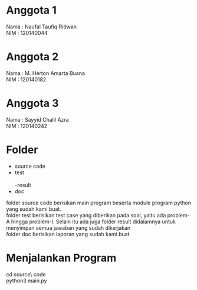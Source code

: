 # Anggota 1 
Nama : Naufal Taufiq Ridwan<br>
NIM : 120140044

# Anggota 2
Nama : M. Herton Amarta Buana<br>
NIM : 120140182

# Anggota 3
Nama : Sayyid Chalil Azra<br>
NIM : 120140242


# Folder
- source code<br>
- test<br><br>
  -result<br>
- doc<br>

folder source code berisikan main program beserta module program python yang sudah kami buat.<br>
folder test berisikan test case yang diberikan pada soal, yaitu ada problem-A hingga problem-I. Selain itu ada juga folder result didalamnya untuk menyimpan semua jawaban yang sudah dikerjakan<br>
folder doc berisikan laporan yang sudah kami buat<br>


# Menjalankan Program
cd source\ code<br>
python3 main.py
